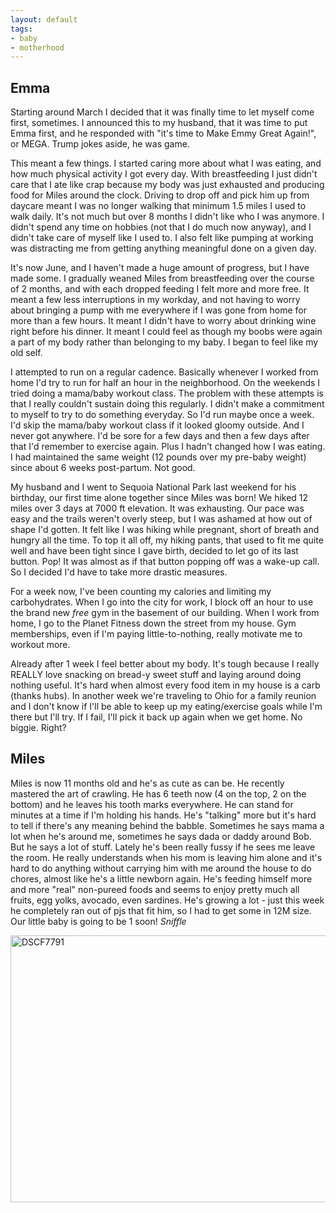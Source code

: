 ```yaml
---
layout: default
tags:
- baby
- motherhood
---
```


## Emma

Starting around March I decided that it was finally time to let myself come first, sometimes. I announced this to my husband, that it was time to put Emma first, and he responded with "it's time to Make Emmy Great Again!", or MEGA. Trump jokes aside, he was game.

This meant a few things. I started caring more about what I was eating, and how much physical activity I got every day. With breastfeeding I just didn't care that I ate like crap because my body was just exhausted and producing food for Miles around the clock. Driving to drop off and pick him up from daycare meant I was no longer walking that minimum 1.5 miles I used to walk daily. It's not much but over 8 months I didn't like who I was anymore. I didn't spend any time on hobbies (not that I do much now anyway), and I didn't take care of myself like I used to. I also felt like pumping at working was distracting me from getting anything meaningful done on a given day.

It's now June, and I haven't made a huge amount of progress, but I have made some. I gradually weaned Miles from breastfeeding over the course of 2 months, and with each dropped feeding I felt more and more free. It meant a few less interruptions in my workday, and not having to worry about bringing a pump with me everywhere if I was gone from home for more than a few hours. It meant I didn't have to worry about drinking wine right before his dinner. It meant I could feel as though my boobs were again a part of my body rather than belonging to my baby. I began to feel like my old self.

I attempted to run on a regular cadence. Basically whenever I worked from home I'd try to run for half an hour in the neighborhood. On the weekends I tried doing a mama/baby workout class. The problem with these attempts is that I really couldn't sustain doing this regularly. I didn't make a commitment to myself to try to do something everyday. So I'd run maybe once a week. I'd skip the mama/baby workout class if it looked gloomy outside. And I never got anywhere. I'd be sore for a few days and then a few days after that I'd remember to exercise again. Plus I hadn't changed how I was eating. I had maintained the same weight (12 pounds over my pre-baby weight) since about 6 weeks post-partum. Not good.

My husband and I went to Sequoia National Park last weekend for his birthday, our first time alone together since Miles was born! We hiked 12 miles over 3 days at 7000 ft elevation. It was exhausting. Our pace was easy and the trails weren't overly steep, but I was ashamed at how out of shape I'd gotten. It felt like I was hiking while pregnant, short of breath and hungry all the time. To top it all off, my hiking pants, that used to fit me quite well and have been tight since I gave birth, decided to let go of its last button. Pop! It was almost as if that button popping off was a wake-up call. So I decided I'd have to take more drastic measures.

For a week now, I've been counting my calories and limiting my carbohydrates. When I go into the city for work, I block off an hour to use the brand new *free* gym in the basement of our building. When I work from home, I go to the Planet Fitness down the street from my house. Gym memberships, even if I'm paying little-to-nothing, really motivate me to workout more.

Already after 1 week I feel better about my body. It's tough because I really REALLY love snacking on bread-y sweet stuff and laying around doing nothing useful. It's hard when almost every food item in my house is a carb (thanks hubs). In another week we're traveling to Ohio for a family reunion and I don't know if I'll be able to keep up my eating/exercise goals while I'm there but I'll try. If I fail, I'll pick it back up again when we get home. No biggie. Right?

## Miles

Miles is now 11 months old and he's as cute as can be. He recently mastered the art of crawling. He has 6 teeth now (4 on the top, 2 on the bottom) and he leaves his tooth marks everywhere. He can stand for minutes at a time if I'm holding his hands. He's "talking" more but it's hard to tell if there's any meaning behind the babble. Sometimes he says mama a lot when he's around me, sometimes he says dada or daddy around Bob. But he says a lot of stuff. Lately he's been really fussy if he sees me leave the room. He really understands when his mom is leaving him alone and it's hard to do anything without carrying him with me around the house to do chores, almost like he's a little newborn again. He's feeding himself more and more "real" non-pureed foods and seems to enjoy pretty much all fruits, egg yolks, avocado, even sardines. He's growing a lot - just this week he completely ran out of pjs that fit him, so I had to get some in 12M size. Our little baby is going to be 1 soon! *Sniffle*

<a data-flickr-embed="true"  href="https://www.flickr.com/photos/emmafern/35082854722/in/dateposted-ff/" title="DSCF7791"><img class="img-responsive img-rounded center-block" src="https://c1.staticflickr.com/5/4250/35082854722_2733bd1e23_z.jpg" width="640" height="427" alt="DSCF7791"></a><script async src="//embedr.flickr.com/assets/client-code.js" charset="utf-8"></script>
